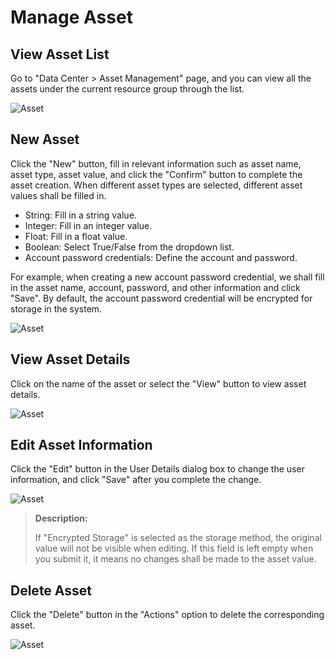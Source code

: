 # Manage Asset

## View Asset List

Go to "Data Center > Asset Management" page, and you can view all the assets under the current resource group through the list.

![Asset](https://docimages.blob.core.chinacloudapi.cn/images/Console/ConsoleAdmin/EnV4asset1.png)

## New Asset

Click the "New" button, fill in relevant information such as asset name, asset type, asset value, and click the "Confirm" button to complete the asset creation. When different asset types are selected, different asset values shall be filled in.

- String: Fill in a string value.
- Integer: Fill in an integer value.
- Float: Fill in a float value.
- Boolean: Select True/False from the dropdown list.
- Account password credentials: Define the account and password.

For example, when creating a new account password credential, we shall fill in the asset name, account, password, and other information and click "Save". By default, the account password credential will be encrypted for storage in the system.

![Asset](https://docimages.blob.core.chinacloudapi.cn/images/Console/ConsoleAdmin/EnV4asset2.png)

## View Asset Details

Click on the name of the asset or select the "View" button to view asset details.

![Asset](https://docimages.blob.core.chinacloudapi.cn/images/Console/ConsoleAdmin/EnV4asset3.png)

## Edit Asset Information

Click the "Edit" button in the User Details dialog box to change the user information, and click "Save" after you complete the change.

![Asset](https://docimages.blob.core.chinacloudapi.cn/images/Console/ConsoleAdmin/EnV4asset4.png)

> **Description:**
> 
> If "Encrypted Storage" is selected as the storage method, the original value will not be visible when editing. If this field is left empty when you submit it, it means no changes shall be made to the asset value.

## Delete Asset

Click the "Delete" button in the "Actions" option to delete the corresponding asset.

![Asset](https://docimages.blob.core.chinacloudapi.cn/images/Console/ConsoleAdmin/EnV4asset5.png)